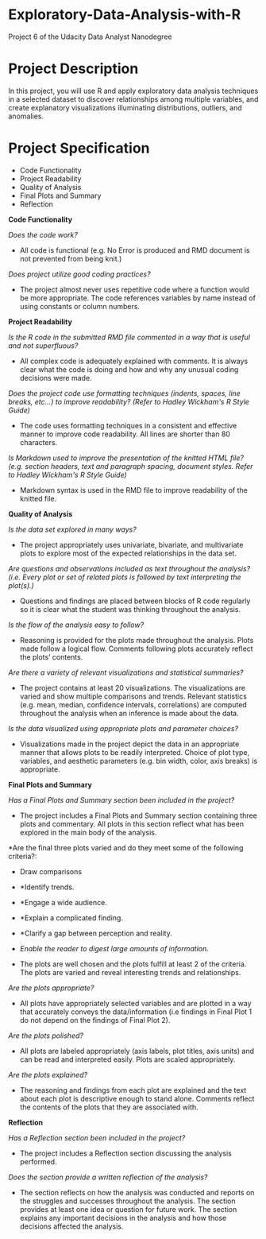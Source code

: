 # Exploratory-Data-Analysis-with-R
Project 6 of the Udacity Data Analyst Nanodegree

# Project Description
In this project, you will use R and apply exploratory data analysis techniques in a selected dataset to discover relationships among multiple variables, and create explanatory visualizations illuminating distributions, outliers, and anomalies.

# Project Specification
- Code Functionality
- Project Readability
- Quality of Analysis
- Final Plots and Summary
- Reflection

**Code Functionality**

*Does the code work?*
- All code is functional (e.g. No Error is produced and RMD document is not prevented from being knit.)

*Does project utilize good coding practices?*
- The project almost never uses repetitive code where a function would be more appropriate. The code references variables by name instead of using constants or column numbers.

**Project Readability**

*Is the R code in the submitted RMD file commented in a way that is useful and not superfluous?*
- All complex code is adequately explained with comments. It is always clear what the code is doing and how and why any unusual coding decisions were made.

*Does the project code use formatting techniques (indents, spaces, line breaks, etc…) to improve readability?
(Refer to Hadley Wickham's R Style Guide)*
- The code uses formatting techniques in a consistent and effective manner to improve code readability. All lines are shorter than 80 characters.

*Is Markdown used to improve the presentation of the knitted HTML file? (e.g. section headers, text and paragraph spacing, document styles. Refer to Hadley Wickham's R Style Guide)*
- Markdown syntax is used in the RMD file to improve readability of the knitted file.


**Quality of Analysis**

*Is the data set explored in many ways?*
- The project appropriately uses univariate, bivariate, and multivariate plots to explore most of the expected relationships in the data set.

*Are questions and observations included as text throughout the analysis?
(i.e. Every plot or set of related plots is followed by text interpreting the plot(s).)*
- Questions and findings are placed between blocks of R code regularly so it is clear what the student was thinking throughout the analysis.

*Is the flow of the analysis easy to follow?*
- Reasoning is provided for the plots made throughout the analysis. Plots made follow a logical flow. Comments following plots accurately reflect the plots’ contents.

*Are there a variety of relevant visualizations and statistical summaries?*
- The project contains at least 20 visualizations. The visualizations are varied and show multiple comparisons and trends. Relevant statistics (e.g. mean, median, confidence intervals, correlations) are computed throughout the analysis when an inference is made about the data.

*Is the data visualized using appropriate plots and parameter choices?*
- Visualizations made in the project depict the data in an appropriate manner that allows plots to be readily interpreted. Choice of plot type, variables, and aesthetic parameters (e.g. bin width, color, axis breaks) is appropriate.


**Final Plots and Summary**

*Has a Final Plots and Summary section been included in the project?*
- The project includes a Final Plots and Summary section containing three plots and commentary. All plots in this section reflect what has been explored in the main body of the analysis.

*Are the final three plots varied and do they meet some of the following criteria?:
- Draw comparisons
- *Identify trends.
- *Engage a wide audience.
- *Explain a complicated finding.
- *Clarify a gap between perception and reality.
- *Enable the reader to digest large amounts of information.*

- The plots are well chosen and the plots fulfill at least 2 of the criteria. The plots are varied and reveal interesting trends and relationships.

*Are the plots appropriate?*
- All plots have appropriately selected variables and are plotted in a way that accurately conveys the data/information (i.e findings in Final Plot 1 do not depend on the findings of Final Plot 2).

*Are the plots polished?*
- All plots are labeled appropriately (axis labels, plot titles, axis units) and can be read and interpreted easily. Plots are scaled appropriately.

*Are the plots explained?*
- The reasoning and findings from each plot are explained and the text about each plot is descriptive enough to stand alone. Comments reflect the contents of the plots that they are associated with.


**Reflection**

*Has a Reflection section been included in the project?*
- The project includes a Reflection section discussing the analysis performed.

*Does the section provide a written reflection of the analysis?*
- The section reflects on how the analysis was conducted and reports on the struggles and successes throughout the analysis. The section provides at least one idea or question for future work. The section explains any important decisions in the analysis and how those decisions affected the analysis.
